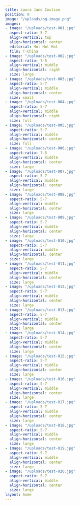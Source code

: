 ```yaml
---
title: Laura Jane Coulson
position: 0
image: "/uploads/og-image.png"
images:
- image: "/uploads/test-001.jpg"
  aspect-ratio: 5-7
  align-vertical: top
  align-horizontal: center
  editorial: Hot Hot Hot
  film: T-China
- image: "/uploads/test-002.jpg"
  aspect-ratio: 7-5
  align-vertical: middle
  align-horizontal: right
  size: large
- image: "/uploads/test-003.jpg"
  aspect-ratio: 5-7
  align-vertical: middle
  align-horizontal: center
  size: small
- image: "/uploads/test-004.jpg"
  aspect-ratio: 5-7
  align-vertical: middle
  align-horizontal: right
  size: full
- image: "/uploads/test-005.jpg"
  aspect-ratio: 5-7
  align-vertical: middle
  align-horizontal: center
  size: full
- image: "/uploads/test-006.jpg"
  aspect-ratio: 7-5
  align-vertical: middle
  align-horizontal: center
  size: large
- image: "/uploads/test-007.jpg"
  aspect-ratio: 5-7
  align-vertical: middle
  align-horizontal: center
  size: large
- image: "/uploads/test-008.jpg"
  aspect-ratio: 5-7
  align-vertical: middle
  align-horizontal: center
  size: large
- image: "/uploads/test-009.jpg"
  aspect-ratio: 5-7
  align-vertical: middle
  align-horizontal: center
  size: large
- image: "/uploads/test-010.jpg"
  aspect-ratio: 5-7
  align-vertical: middle
  align-horizontal: center
  size: large
- image: "/uploads/test-011.jpg"
  aspect-ratio: 5-7
  align-vertical: middle
  align-horizontal: center
  size: large
- image: "/uploads/test-012.jpg"
  aspect-ratio: 5-7
  align-vertical: middle
  align-horizontal: center
  size: large
- image: "/uploads/test-013.jpg"
  aspect-ratio: 5-7
  align-vertical: middle
  align-horizontal: center
  size: large
- image: "/uploads/test-014.jpg"
  aspect-ratio: 5-7
  align-vertical: middle
  align-horizontal: center
  size: large
- image: "/uploads/test-015.jpg"
  aspect-ratio: 5-7
  align-vertical: middle
  align-horizontal: center
  size: large
- image: "/uploads/test-016.jpg"
  aspect-ratio: 5-7
  align-vertical: middle
  align-horizontal: center
  size: large
- image: "/uploads/test-017.jpg"
  aspect-ratio: 5-7
  align-vertical: middle
  align-horizontal: center
  size: large
- image: "/uploads/test-018.jpg"
  aspect-ratio: 5-7
  align-vertical: middle
  align-horizontal: center
  size: large
- image: "/uploads/test-019.jpg"
  aspect-ratio: 5-7
  align-vertical: middle
  align-horizontal: center
  size: large
- image: "/uploads/test-020.jpg"
  aspect-ratio: 5-7
  align-vertical: middle
  align-horizontal: center
  size: large
layout: home
---
```


